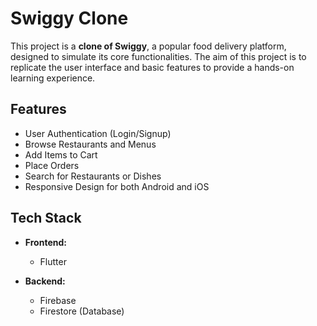 
# Swiggy Clone

This project is a **clone of Swiggy**, a popular food delivery platform, designed to simulate its core functionalities. The aim of this project is to replicate the user interface and basic features to provide a hands-on learning experience.

## Features

- User Authentication (Login/Signup)
- Browse Restaurants and Menus
- Add Items to Cart
- Place Orders
- Search for Restaurants or Dishes
- Responsive Design for both Android and iOS 

## Tech Stack

- **Frontend:** 
  - Flutter

- **Backend:** 
  - Firebase
  - Firestore (Database)